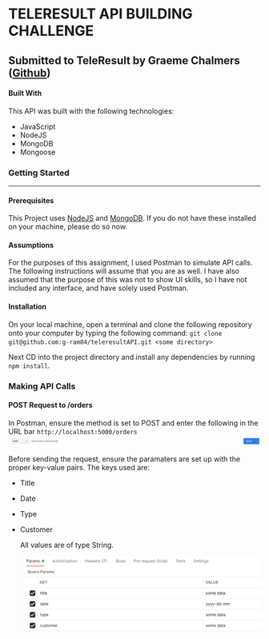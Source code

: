 # TELERESULT API BUILDING CHALLENGE

## Submitted to TeleResult by Graeme Chalmers ([Github](https://github.com/g-ram84))

#### Built With

This API was built with the following technologies:

- JavaScript
- NodeJS
- MongoDB
- Mongoose

### Getting Started

---

#### Prerequisites

This Project uses [NodeJS](https://nodejs.org/en/download/) and [MongoDB](https://docs.mongodb.com/manual/installation/). If you do not have these installed on your machine, please do so now.

#### Assumptions

For the purposes of this assignment, I used Postman to simulate API calls. The following instructions will assume that you are as well. I have also assumed that the purpose of this was not to show UI skills, so I have not included any interface, and have solely used Postman.

#### Installation

On your local machine, open a terminal and clone the following repository onto your computer by typing the following command:
`git clone git@github.com:g-ram84/teleresultAPI.git <some directory>`

Next CD into the project directory and install any dependencies by running `npm install`.

### Making API Calls

#### POST Request to /orders

In Postman, ensure the method is set to POST and enter the following in the URL bar `http://localhost:5000/orders`
![POST-request](images/post-request.png)

Before sending the request, ensure the paramaters are set up with the proper key-value pairs. The keys used are:

- Title
- Date
- Type
- Customer

  All values are of type String.

  ![Post-params](images/post-params.png)
